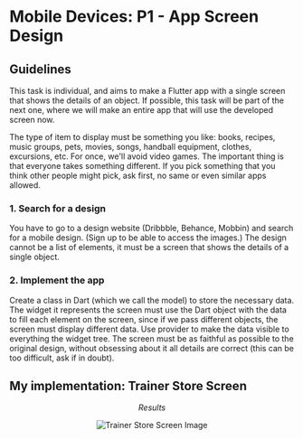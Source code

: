 # Mobile Devices: P1 - App Screen Design
## Guidelines

This task is individual, and aims to make a Flutter app with a single screen that shows the details
of an object. If possible, this task will be part of the next one, where we will make an entire app that
will use the developed screen now.

The type of item to display must be something you like: books, recipes, music groups, pets,
movies, songs, handball equipment, clothes, excursions, etc. For once, we'll avoid video games.
The important thing is that everyone takes something different. If you pick something that you think other people might pick,
ask first, no same or even similar apps allowed.

### 1. Search for a design

You have to go to a design website (Dribbble, Behance, Mobbin) and search for a mobile design. (Sign up
to be able to access the images.) The design cannot be a list of elements, it must be a screen that shows
the details of a single object.

### 2. Implement the app

Create a class in Dart (which we call the model) to store the necessary data. The widget it represents
the screen must use the Dart object with the data to fill each element on the screen, since if we pass
different objects, the screen must display different data. Use provider to make the data visible to everything
the widget tree. The screen must be as faithful as possible to the original design, without obsessing about it
all details are correct (this can be too difficult, ask if in doubt).

## My implementation: Trainer Store Screen

<p align="center">
    <em>Results</em>
</p>

<p align="center">
    <img src="https://github.com/francesctr4/TrainerStoreScreen/assets/99948892/26629e2b-6f63-471a-b039-a657d5df3786" alt="Trainer Store Screen Image">
</p>
